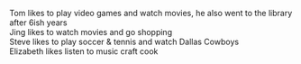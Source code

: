 Tom likes to play video games and watch movies, he also went to the library after 6ish years<br />
Jing likes to watch movies and go shopping<br />
Steve likes to play soccer & tennis and watch Dallas Cowboys<br />
Elizabeth likes listen to music craft cook
